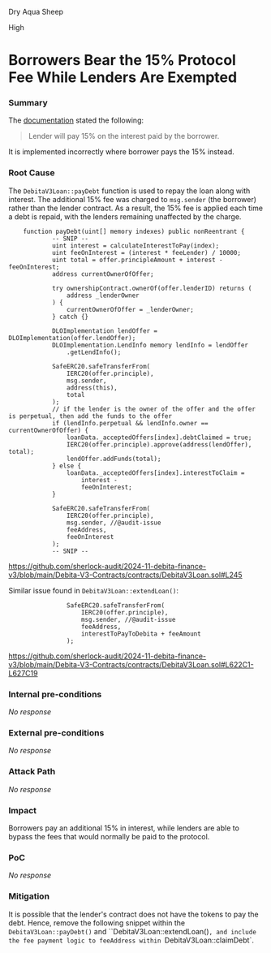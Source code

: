 Dry Aqua Sheep

High

# Borrowers Bear the 15% Protocol Fee While Lenders Are Exempted

### Summary

The [documentation](https://debita-finance.gitbook.io/debita-v3/overview/fees#loans) stated the following:
> Lender will pay 15% on the interest paid by the borrower.

It is implemented incorrectly where borrower pays the 15% instead.

### Root Cause

The `DebitaV3Loan::payDebt` function is used to repay the loan along with interest. The additional 15% fee was charged to `msg.sender` (the borrower) rather than the lender contract. As a result, the 15% fee is applied each time a debt is repaid, with the lenders remaining unaffected by the charge.

```solidity
    function payDebt(uint[] memory indexes) public nonReentrant {
            -- SNIP --
            uint interest = calculateInterestToPay(index);
            uint feeOnInterest = (interest * feeLender) / 10000;
            uint total = offer.principleAmount + interest - feeOnInterest;
            address currentOwnerOfOffer;

            try ownershipContract.ownerOf(offer.lenderID) returns (
                address _lenderOwner
            ) {
                currentOwnerOfOffer = _lenderOwner;
            } catch {}

            DLOImplementation lendOffer = DLOImplementation(offer.lendOffer);
            DLOImplementation.LendInfo memory lendInfo = lendOffer
                .getLendInfo();

            SafeERC20.safeTransferFrom(
                IERC20(offer.principle),
                msg.sender,
                address(this),
                total
            );
            // if the lender is the owner of the offer and the offer is perpetual, then add the funds to the offer
            if (lendInfo.perpetual && lendInfo.owner == currentOwnerOfOffer) {
                loanData._acceptedOffers[index].debtClaimed = true;
                IERC20(offer.principle).approve(address(lendOffer), total);
                lendOffer.addFunds(total);
            } else {
                loanData._acceptedOffers[index].interestToClaim =
                    interest -
                    feeOnInterest;
            }

            SafeERC20.safeTransferFrom(
                IERC20(offer.principle),
                msg.sender, //@audit-issue
                feeAddress,
                feeOnInterest
            );
            -- SNIP --
```

https://github.com/sherlock-audit/2024-11-debita-finance-v3/blob/main/Debita-V3-Contracts/contracts/DebitaV3Loan.sol#L245

Similar issue found in `DebitaV3Loan::extendLoan()`:
```solidity
                SafeERC20.safeTransferFrom(
                    IERC20(offer.principle),
                    msg.sender, //@audit-issue
                    feeAddress,
                    interestToPayToDebita + feeAmount 
                );
```


https://github.com/sherlock-audit/2024-11-debita-finance-v3/blob/main/Debita-V3-Contracts/contracts/DebitaV3Loan.sol#L622C1-L627C19
### Internal pre-conditions

_No response_

### External pre-conditions

_No response_

### Attack Path

_No response_

### Impact

Borrowers pay an additional 15% in interest, while lenders are able to bypass the fees that would normally be paid to the protocol.

### PoC

_No response_

### Mitigation

It is possible that the lender's contract does not have the tokens to pay the debt. Hence, remove the following snippet within the `DebitaV3Loan::payDebt()` and ``DebitaV3Loan::extendLoan()`, and include the fee payment logic to feeAddress within `DebitaV3Loan::claimDebt`.
